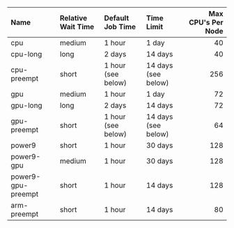 | Name               | Relative Wait Time   | Default Job Time   | Time Limit          |   Max CPU's Per Node |
|:-------------------|:---------------------|:-------------------|:--------------------|---------------------:|
| cpu                | medium               | 1 hour             | 1 day               |                   40 |
| cpu-long           | long                 | 2 days             | 14 days             |                   40 |
| cpu-preempt        | short                | 1 hour (see below) | 14 days (see below) |                  256 |
| gpu                | medium               | 1 hour             | 1 day               |                   72 |
| gpu-long           | long                 | 2 days             | 14 days             |                   72 |
| gpu-preempt        | short                | 1 hour (see below) | 14 days (see below) |                   64 |
| power9             | short                | 1 hour             | 30 days             |                  128 |
| power9-gpu         | medium               | 1 hour             | 30 days             |                  128 |
| power9-gpu-preempt | short                | 1 hour             | 14 days             |                  128 |
| arm-preempt        | short                | 1 hour             | 14 days             |                   80 |
